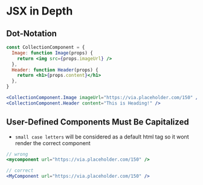 # JSX in Depth

## Dot-Notation

```jsx
const CollectionComponent = {
  Image: function Image(props) {
    return <img src={props.imageUrl} />
  },
  Header: function Header(props) {
    return <h1>{props.content}</h1>
  },
}

<CollectionComponent.Image imageUrl="https://via.placeholder.com/150" />
<CollectionComponent.Header content="This is Heading!" />
```

## User-Defined Components Must Be Capitalized

- `small case letters` will be considered as a default html tag so it wont render the correct component

```jsx
// wrong
<mycomponent url="https://via.placeholder.com/150" />

// correct
<MyComponent url="https://via.placeholder.com/150" />
```
